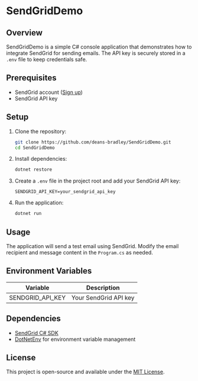 # SendGridDemo

## Overview
SendGridDemo is a simple C# console application that demonstrates how to integrate SendGrid for sending emails. The API key is securely stored in a `.env` file to keep credentials safe.

## Prerequisites
- SendGrid account ([Sign up](https://signup.sendgrid.com/))
- SendGrid API key

## Setup

1. Clone the repository:
   ```sh
   git clone https://github.com/deans-bradley/SendGridDemo.git
   cd SendGridDemo
   ```

2. Install dependencies:
   ```sh
   dotnet restore
   ```

3. Create a `.env` file in the project root and add your SendGrid API key:
   ```env
   SENDGRID_API_KEY=your_sendgrid_api_key
   ```

4. Run the application:
   ```sh
   dotnet run
   ```

## Usage
The application will send a test email using SendGrid. Modify the email recipient and message content in the `Program.cs` as needed.

## Environment Variables
| Variable         | Description                 |
|-----------------|-----------------------------|
| SENDGRID_API_KEY | Your SendGrid API key |

## Dependencies
- [SendGrid C# SDK](https://github.com/sendgrid/sendgrid-csharp)
- [DotNetEnv](https://github.com/tonerdo/dotnet-env) for environment variable management

## License
This project is open-source and available under the [MIT License](LICENSE).